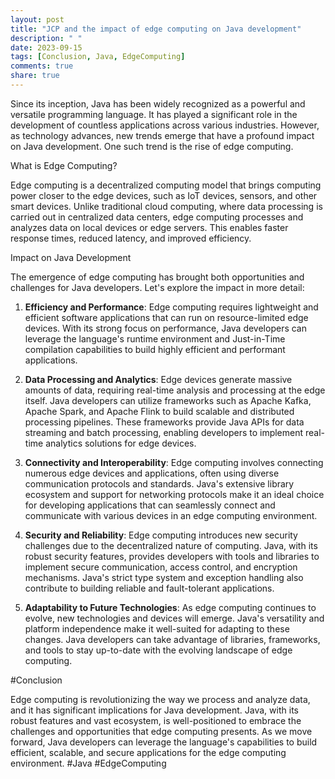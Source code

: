 ```yaml
---
layout: post
title: "JCP and the impact of edge computing on Java development"
description: " "
date: 2023-09-15
tags: [Conclusion, Java, EdgeComputing]
comments: true
share: true
---
```


Since its inception, Java has been widely recognized as a powerful and versatile programming language. It has played a significant role in the development of countless applications across various industries. However, as technology advances, new trends emerge that have a profound impact on Java development. One such trend is the rise of edge computing.

What is Edge Computing?

Edge computing is a decentralized computing model that brings computing power closer to the edge devices, such as IoT devices, sensors, and other smart devices. Unlike traditional cloud computing, where data processing is carried out in centralized data centers, edge computing processes and analyzes data on local devices or edge servers. This enables faster response times, reduced latency, and improved efficiency.

Impact on Java Development

The emergence of edge computing has brought both opportunities and challenges for Java developers. Let's explore the impact in more detail:

1. **Efficiency and Performance**: Edge computing requires lightweight and efficient software applications that can run on resource-limited edge devices. With its strong focus on performance, Java developers can leverage the language's runtime environment and Just-in-Time compilation capabilities to build highly efficient and performant applications.

2. **Data Processing and Analytics**: Edge devices generate massive amounts of data, requiring real-time analysis and processing at the edge itself. Java developers can utilize frameworks such as Apache Kafka, Apache Spark, and Apache Flink to build scalable and distributed processing pipelines. These frameworks provide Java APIs for data streaming and batch processing, enabling developers to implement real-time analytics solutions for edge devices.

3. **Connectivity and Interoperability**: Edge computing involves connecting numerous edge devices and applications, often using diverse communication protocols and standards. Java's extensive library ecosystem and support for networking protocols make it an ideal choice for developing applications that can seamlessly connect and communicate with various devices in an edge computing environment.

4. **Security and Reliability**: Edge computing introduces new security challenges due to the decentralized nature of computing. Java, with its robust security features, provides developers with tools and libraries to implement secure communication, access control, and encryption mechanisms. Java's strict type system and exception handling also contribute to building reliable and fault-tolerant applications.

5. **Adaptability to Future Technologies**: As edge computing continues to evolve, new technologies and devices will emerge. Java's versatility and platform independence make it well-suited for adapting to these changes. Java developers can take advantage of libraries, frameworks, and tools to stay up-to-date with the evolving landscape of edge computing.

#Conclusion

Edge computing is revolutionizing the way we process and analyze data, and it has significant implications for Java development. Java, with its robust features and vast ecosystem, is well-positioned to embrace the challenges and opportunities that edge computing presents. As we move forward, Java developers can leverage the language's capabilities to build efficient, scalable, and secure applications for the edge computing environment. #Java #EdgeComputing